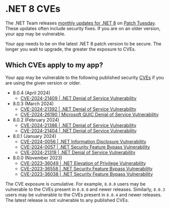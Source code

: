 # .NET 8 CVEs

The .NET Team releases [monthly updates for .NET 8](https://github.com/dotnet/announcements/labels/.NET%208.0) on [Patch Tuesday](https://en.wikipedia.org/wiki/Patch_Tuesday). These updates often include security fixes. If you are on an older version, your app may be vulnerable.

Your app needs to be on the latest .NET 8 patch version to be secure. The longer you wait to upgrade, the greater the exposure to CVEs.

## Which CVEs apply to my app?

Your app may be vulnerable to the following published security [CVEs](https://www.cve.org/) if you are using the given version or older.
- 8.0.4 (April 2024)
  - [CVE-2024-21409 | .NET Denial of Service Vulnerability](https://github.com/dotnet/announcements/issues/303)
- 8.0.3 (March 2024)
  - [CVE-2024-21392 | .NET Denial of Service Vulnerability](https://github.com/dotnet/announcements/issues/299)
  - [CVE-2024-26190 | Microsoft QUIC Denial of Service Vulnerability](https://github.com/dotnet/announcements/issues/300)
- 8.0.2 (February 2024)
  - [CVE-2024-21386 | .NET Denial of Service Vulnerability](https://github.com/dotnet/announcements/issues/295)
  - [CVE-2024-21404 | .NET Denial of Service Vulnerability](https://github.com/dotnet/announcements/issues/296)
- 8.0.1 (January 2024)
  - [CVE-2024-0056 | .NET Information Disclosure Vulnerability](https://github.com/dotnet/announcements/issues/292)
  - [CVE-2024-0057 | .NET Security Feature Bypass Vulnerability](https://github.com/dotnet/announcements/issues/291)
  - [CVE-2024-21319 | .NET Denial of Service Vulnerability](https://github.com/dotnet/announcements/issues/290)
- 8.0.0 (November 2023)
  - [CVE-2023-36049 | .NET Elevation of Privilege Vulnerability](https://github.com/dotnet/announcements/issues/287)
  - [CVE-2023-36558 | .NET Security Feature Bypass Vulnerability](https://github.com/dotnet/announcements/issues/288)
  - [CVE-2023-36038 | .NET Security Feature Bypass Vulnerability](https://github.com/dotnet/announcements/issues/286)

The CVE exposure is cumulative. For example, `8.0.0` users may be vulnerable to the CVEs present in `8.0.0` and newer releases. Similarly, `8.0.3` users may be vulnerable to the CVEs present in `8.0.4` and newer releases. The latest release is not vulnerable to any published CVEs.
